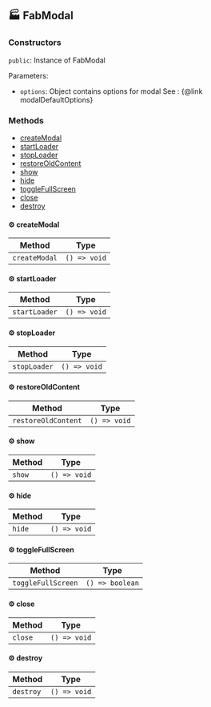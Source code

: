 ## :factory: FabModal



### Constructors

`public`: Instance of FabModal

Parameters:

* `options`: Object contains options for modal
See : {@link modalDefaultOptions}


### Methods

- [createModal](#gear-createmodal)
- [startLoader](#gear-startloader)
- [stopLoader](#gear-stoploader)
- [restoreOldContent](#gear-restoreoldcontent)
- [show](#gear-show)
- [hide](#gear-hide)
- [toggleFullScreen](#gear-togglefullscreen)
- [close](#gear-close)
- [destroy](#gear-destroy)

#### :gear: createModal

| Method | Type |
| ---------- | ---------- |
| `createModal` | `() => void` |

#### :gear: startLoader

| Method | Type |
| ---------- | ---------- |
| `startLoader` | `() => void` |

#### :gear: stopLoader

| Method | Type |
| ---------- | ---------- |
| `stopLoader` | `() => void` |

#### :gear: restoreOldContent

| Method | Type |
| ---------- | ---------- |
| `restoreOldContent` | `() => void` |

#### :gear: show

| Method | Type |
| ---------- | ---------- |
| `show` | `() => void` |

#### :gear: hide

| Method | Type |
| ---------- | ---------- |
| `hide` | `() => void` |

#### :gear: toggleFullScreen

| Method | Type |
| ---------- | ---------- |
| `toggleFullScreen` | `() => boolean` |

#### :gear: close

| Method | Type |
| ---------- | ---------- |
| `close` | `() => void` |

#### :gear: destroy

| Method | Type |
| ---------- | ---------- |
| `destroy` | `() => void` |

